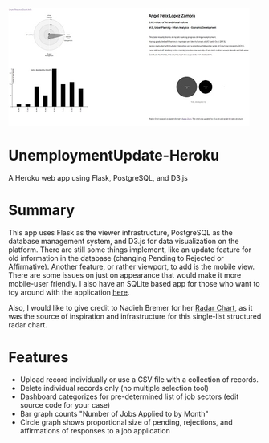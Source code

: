 ![UnemploymentUpdate-Heroku](thumbnail480x235.jpg?raw=true)

# UnemploymentUpdate-Heroku
A Heroku web app using Flask, PostgreSQL, and D3.js

# Summary
This app uses Flask as the viewer infrastructure, PostgreSQL as the database management system,
and D3.js for data visualization on the platform. There are still some things implement, like
an update feature for old information in the database (changing Pending to Rejected or Affirmative).
Another feature, or rather viewport, to add is the mobile view. There are some issues on just on appearance
that would make it more mobile-user friendly. I also have an SQLite based app for those who want to toy around
with the application [here].

Also, I would like to give credit to Nadieh Bremer for her [Radar Chart], as it was the source of inspiration 
and infrastructure for this single-list structured radar chart. 

# Features
* Upload record individually or use a CSV file with a collection of records. 
* Delete individual records only (no multiple selection tool)
* Dashboard categorizes for pre-determined list of job sectors (edit source code for your case)
* Bar graph counts "Number of Jobs Applied to by Month"
* Circle graph shows proportional size of pending, rejections, and affirmations of responses to a job application



[Radar Chart]: http://bl.ocks.org/nbremer/21746a9668ffdf6d8242
[here]: https://github.com/aflopez314/UnemploymentUpdate-SQLite
